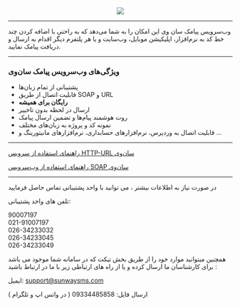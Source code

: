 <div align="center"><img src="https://sunwaysms.com/wp-content/uploads/2022/06/new-logo.png"></div>

-----

وب‌سرویس پیامک سان وی این امکان را به شما می‌دهد که به راحتی با اضافه کردن چند خط کد به نرم‌افزار، اپلیکیشن موبایل، وب‌سایت و یا هر پلتفرم دیگر اقدام به ارسال و دریافت پیامک نمایید.

-----

### ویژگی‌های وب‌سرویس پیامک سان‌وی

- پشتیبانی از تمام زبان‌ها
- قابلیت اتصال از طریق SOAP و URL
- **رایگان برای همیشه**
- ارسال در لحظه بدون تاخییر
- روت هوشمند پیام‌ها و تضمین ارسال پیامک
- نمونه کد و پروژه به زبان‌های مختلف
- قابلیت اتصال به وردپرس، نرم‌افزارهای حسابداری، نرم‌افزارهای مانیتورینگ و ...


-----
[راهنمای استفاده از سرویس HTTP-URL سان‌وی](https://github.com/sunwaysms/url)

[راهنمای استفاده از وب‌سرویس SOAP سان‌وی](https://github.com/sunwaysms/soap)

-----
در صورت نیاز به اطلاعات بیشتر ، می توانید با واحد پشتیبانی تماس حاصل فرمایید

تلفن های واحد پشتیبانی:

90007197<br>
021-91007197<br>
026-34233032<br>
026-34233045<br>
026-34233049

همچنین میتوانید موارد خود را از طریق بخش تیکت که در سامانه شما موجود می باشد برای کارشناسان ما ارسال کرده و یا از راه های ارتباطی زیر با ما در ارتباط باشید :

ایمیل: support@sunwaysms.com

ارسال فایل: 09334485858 ( در واتس اپ و تلگرام )
